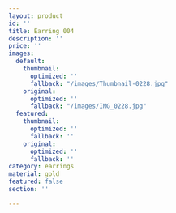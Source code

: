 ```yaml
---
layout: product
id: ''
title: Earring 004
description: ''
price: ''
images:
  default:
    thumbnail:
      optimized: ''
      fallback: "/images/Thumbnail-0228.jpg"
    original:
      optimized: ''
      fallback: "/images/IMG_0228.jpg"
  featured:
    thumbnail:
      optimized: ''
      fallback: ''
    original:
      optimized: ''
      fallback: ''
category: earrings
material: gold
featured: false
section: ''

---
```


